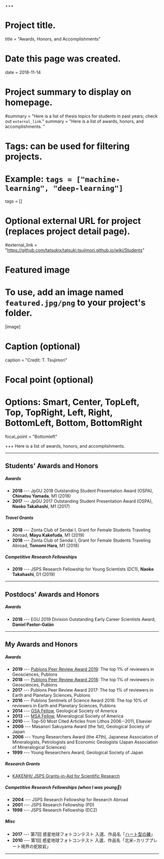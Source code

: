 +++
# Project title.
title = "Awards, Honors, and Accomplishments"

# Date this page was created.
date = 2018-11-14

# Project summary to display on homepage.
#summary = "Here is a list of thesis topics for students in past years; check out `external_link`."
summary = "Here is a list of awards, honors, and accomplishments. "

# Tags: can be used for filtering projects.
# Example: `tags = ["machine-learning", "deep-learning"]`
tags = []

# Optional external URL for project (replaces project detail page).
#external_link = "https://github.com/tatsukix/tatsuki.tsujimori.github.io/wiki/Students"

# Featured image
# To use, add an image named `featured.jpg/png` to your project's folder. 
[image]
  # Caption (optional)
  caption = "Credit: T. Tsujimori"

  # Focal point (optional)
  # Options: Smart, Center, TopLeft, Top, TopRight, Left, Right, BottomLeft, Bottom, BottomRight
  focal_point = "Bottomleft"

+++
Here is a list of awards, honors, and accomplishments.

----------
## Students' Awards and Honors
##### Awards
- **2018** --- JpGU 2018 Outstanding Student Presentation Award (OSPA), **Chinatsu Yamada**, M1 (2018)
- **2017** --- JpGU 2017 Outstanding Student Presentation Award (OSPA), **Naoko Takahashi**, M1 (2017)

##### Travel Grants
- **2018** --- Zonta Club of Sendai I, Grant for Female Students Traveling Abroad, **Mayu Kakefuda**, M1 (2019)
- **2018** --- Zonta Club of Sendai I, Grant for Female Students Traveling Abroad, **Tomomi Hara**, M1 (2018)

##### Competitive Research Fellowships
- **2019** --- JSPS Research Fellowship for Young Scientists (DC1), **Naoko Takahashi**, D1 (2019)

----------
## Postdocs' Awards and Honors
##### Awards
- **2018** --- EGU 2019 Division Outstanding Early Career Scientists Award, **Daniel Pastor-Galán**

----------
## My Awards and Honors
##### Awards
- **2019** --- [Publons Peer Review Award 2019](https://publons.com/awards/peer-review/2019/): The top 1% of reviewers in Geosciences, Publons
- **2018** --- [Publons Peer Review Award 2018](https://publons.com/awards/2018/esi/): The top 1% of reviewers in Geosciences, Publons
- **2017** --- Publons Peer Review Award 2017: The top 1% of reviewers in Earth and Planetary Sciences, Publons
- **2016** --- Publons Sentinels of Science Award 2016: The top 10% of reviewers in Earth and Planetary Sciences, Publons
- **2014** --- [GSA Fellow](https://www.geosociety.org/GSA/Membership/Recognition/GSA_Fellowship/GSA/Awards/Fellows.aspx#T), Geological Society of America
- **2013** --- [MSA Fellow](http://www.minsocam.org/MSA/Awards/Fellowslist.html), Mineralogical Society of America
- **2010** --- Top-50 Most Cited Articles from Lithos 2006--2011, Elsevier
- **2006** --- Masanori Sakuyama Award (the 1st), Geological Society of Japan
- **2006** --- Young Researchers Award (the 47th), Japanese Association of Mineralogists, Petrologists and Economic Geologists (Japan Association of Mineralogical Sciences)
- **1999** --- Young Researchers Award, Geological Society of Japan

##### Research Grants
- [KAKENHI/ JSPS Grants-in-Aid for Scientific Research](https://nrid.nii.ac.jp/ja/nrid/1000000436833/)

##### Competitive Research Fellowships (when I was young😬)
- **2004** --- JSPS Research Fellowship for Research Abroad 
- **2001** --- JSPS Research Fellowship (PD) 
- **1998** --- JSPS Research Fellowship (DC2)

##### Misc
- **2017** --- 第7回 惑星地球フォトコンテスト 入選、作品名「[ハート型の礫](http://www.geosociety.jp/faq/content0639.html)」
- **2010** --- 第1回 惑星地球フォトコンテスト 入選、作品名「北米−カリブプレート境界の蛇紋岩」

----------
